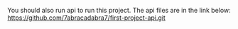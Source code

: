 
You should also run api to run this project. The api files are in the link below:
https://github.com/7abracadabra7/first-project-api.git


